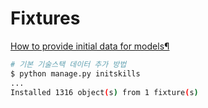 # Fixtures

[How to provide initial data for models¶](https://docs.djangoproject.com/ko/4.0/howto/initial-data/)

```bash
# 기본 기술스택 데이터 추가 방법
$ python manage.py initskills
...
Installed 1316 object(s) from 1 fixture(s)
```
